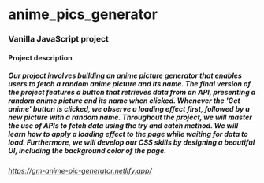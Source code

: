 # anime_pics_generator

### Vanilla JavaScript project

#### Project description

##### Our project involves building an anime picture generator that enables users to fetch a random anime picture and its name. The final version of the project features a button that retrieves data from an API, presenting a random anime picture and its name when clicked. Whenever the 'Get anime' button is clicked, we observe a loading effect first, followed by a new picture with a random name. Throughout the project, we will master the use of APIs to fetch data using the try and catch method. We will learn how to apply a loading effect to the page while waiting for data to load. Furthermore, we will develop our CSS skills by designing a beautiful UI, including the background color of the page.

###### https://gm-anime-pic-generator.netlify.app/
